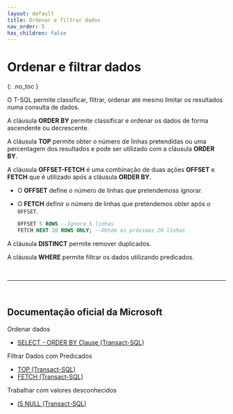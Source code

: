 ```yaml
---
layout: default
title: Ordenar e filtrar dados
nav_order: 5
has_children: false
---
```



# Ordenar e filtrar dados
{: .no_toc }

O T-SQL permite classificar, filtrar, ordenar até mesmo limitar os resultados numa consulta de dados.

A cláusula **ORDER BY** permite classificar e ordenar os dados de forma ascendente ou decrescente.

A cláusula **TOP** permite obter o número de linhas pretendidas ou uma percentagem dos resultados e pode ser utilizado com a cláusula **ORDER BY**.

A cláusula **OFFSET-FETCH** é uma combinação de duas ações **OFFSET** e **FETCH** que é utilizado após a cláusula **ORDER BY**.
* O **OFFSET** define o número de linhas que pretendemoss ignorar.
* O **FETCH** definir o número de linhas que pretendemos obter após o `OFFSET`.

    ```sql
    OFFSET 5 ROWS --Ignora 5 linhas
    FETCH NEXT 20 ROWS ONLY; --Obtém as próximas 20 linhas
    ```


A cláusula **DISTINCT** permite remover duplicados.

A cláusula **WHERE** permite filtrar os dados utilizando predicados.


<br>

---

<br>

##  Documentação oficial da Microsoft

Ordenar dados
- [SELECT - ORDER BY Clause (Transact-SQL)](https://learn.microsoft.com/en-us/sql/t-sql/queries/select-order-by-clause-transact-sql)

Filtrar Dados com Predicados
- [TOP (Transact-SQL)](https://learn.microsoft.com/en-us/sql/t-sql/queries/top-transact-sql)
- [FETCH (Transact-SQL)](https://learn.microsoft.com/en-us/sql/t-sql/language-elements/fetch-transact-sql)

Trabalhar com valores desconhecidos
- [IS NULL (Transact-SQL)](https://learn.microsoft.com/en-us/sql/t-sql/queries/is-null-transact-sql)


<br>